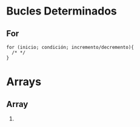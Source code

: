 # Bucles Determinados
## For
~~~~
for (inicio; condición; incremento/decremento){
  /* */
}
~~~~
# Arrays
## Array
1. 
